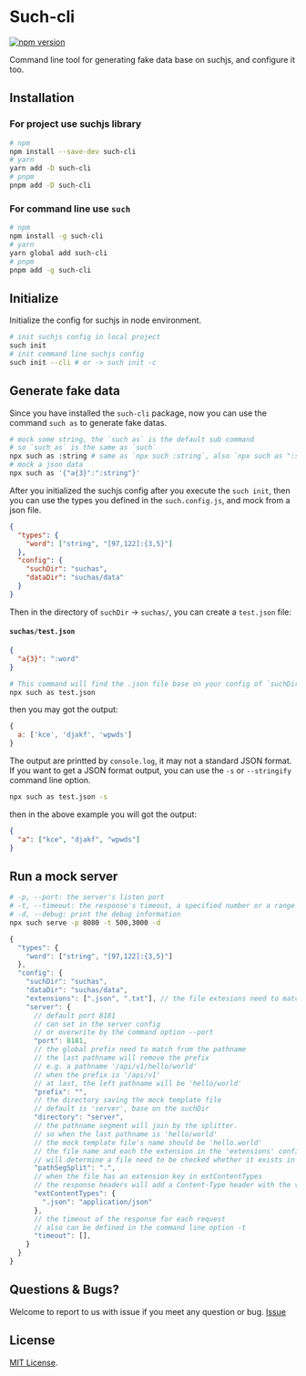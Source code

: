 # Such-cli
[![npm version](https://badge.fury.io/js/such-cli.svg)](https://badge.fury.io/js/such-cli)

Command line tool for generating fake data base on suchjs, and configure it too.
## Installation

### For project use suchjs library

```bash 
# npm
npm install --save-dev such-cli
# yarn
yarn add -D such-cli
# pnpm
pnpm add -D such-cli
```

### For command line use `such`
```bash 
# npm
npm install -g such-cli
# yarn
yarn global add such-cli
# pnpm
pnpm add -g such-cli
```


## Initialize

Initialize the config for suchjs in node environment.

```bash
# init suchjs config in local project
such init
# init command line suchjs config
such init --cli # or -> such init -c
```

## Generate fake data

Since you have installed the `such-cli` package, now you can use the command `such as` to generate fake datas.

```bash
# mock some string, the `such as` is the default sub command
# so `such as` is the same as `such`
npx such as :string # same as `npx such :string`, also `npx such as ":string"`
# mock a json data
npx such as '{"a{3}":":string"}'
```

After you initialized the suchjs config after you execute the `such init`, then you can use the types you defined in the `such.config.js`, and mock from a json file.

```json
{
  "types": {
    "word": ["string", "[97,122]:{3,5}"]
  },
  "config": {
    "suchDir": "suchas",
    "dataDir": "suchas/data"
  }
}
```

Then in the directory of `suchDir` -> `suchas/`, you can create a `test.json` file:

#### `suchas/test.json`

```json
{
  "a{3}": ":word"
}
```

```bash
# This command will find the .json file base on your config of `suchDir`
npx such as test.json
```

then you may got the output:

```javascript
{
  a: ['kce', 'djakf', 'wpwds']
}
```

The output are printted by `console.log`, it may not a standard JSON format. If you want to get a JSON format output, you can use the `-s` or `--stringify` command line option.

```bash
npx such as test.json -s
```

then in the above example you will got the output:

```json
{
  "a": ["kce", "djakf", "wpwds"]
}
```

## Run a mock server

```bash
# -p, --port: the server's listen port
# -t, --timeout: the response's timeout, a specified number or a range for random
# -d, --debug: print the debug information
npx such serve -p 8080 -t 500,3000 -d
```

```javascript
{
  "types": {
    "word": ["string", "[97,122]:{3,5}"]
  },
  "config": {
    "suchDir": "suchas",
    "dataDir": "suchas/data",
    "extensions": [".json", ".txt"], // the file extesions need to match
    "server": {
      // default port 8181
      // can set in the server config
      // or overwrite by the command option --port
      "port": 8181,
      // the global prefix need to match from the pathname
      // the last pathname will remove the prefix
      // e.g. a pathname '/api/v1/hello/world'
      // when the prefix is '/api/v1'
      // at last, the left pathname will be 'hello/world'
      "prefix": "",
      // the directory saving the mock template file
      // default is 'server', base on the suchDir
      "directory": "server",
      // the pathname segment will join by the splitter.
      // so when the last pathname is 'hello/world'
      // the mock template file's name should be 'hello.world'
      // the file name and each the extension in the 'extensions' config 
      // will determine a file need to be checked whether it exists in the serverDir  
      "pathSegSplit": ".",
      // when the file has an extension key in extContentTypes
      // the response headers will add a Content-Type header with the value
      "extContentTypes": {
        ".json": "application/json"
      },
      // the timeout of the response for each request
      // also can be defined in the command line option -t
      "timeout": [],
    }
  }
}
```

## Questions & Bugs?

Welcome to report to us with issue if you meet any question or bug. [Issue](https://github.com/suchjs/such-cli/issues)

## License

[MIT License](./LICENSE).